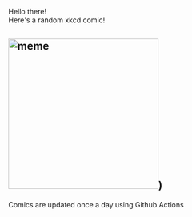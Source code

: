 Hello there! <br>Here's a random xkcd comic!<br>
## <img src="https://imgs.xkcd.com/comics/1337_part_2.png" alt="meme" width="300"/>)<br>
Comics are updated once a day using Github Actions